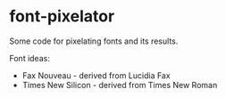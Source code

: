 # font-pixelator

Some code for pixelating fonts and its results.

Font ideas:
* Fax Nouveau - derived from Lucidia Fax
* Times New Silicon - derived from Times New Roman
